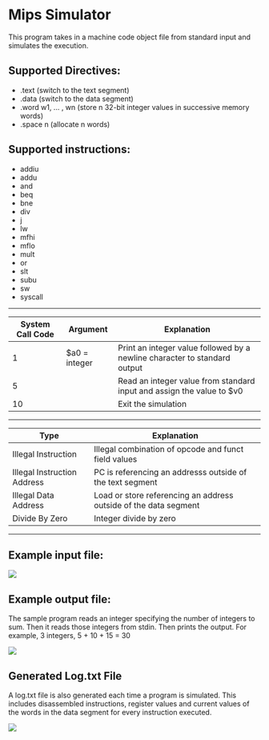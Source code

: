 #  Mips Simulator

This program takes in a machine code object file from standard input and simulates the execution.

## Supported Directives:
* .text (switch to the text segment)
* .data (switch to the data segment)
* .word w1, ... , wn (store n 32-bit integer values in successive memory words)
* .space n (allocate n words)

## Supported instructions:
* addiu
* addu
* and
* beq
* bne
* div
* j
* lw
* mfhi
* mflo
* mult
* or
* slt
* subu
* sw
* syscall

---
System Call Code | Argument | Explanation
------------ | ------------- | -------------
1 | $a0 = integer | Print an integer value followed by a newline character to standard output
5 |  | Read an integer value from standard input and assign the value to $v0
10 |  | Exit the simulation

---
Type | Explanation
------------ | -------------
Illegal Instruction | Illegal combination of opcode and funct field values
Illegal Instruction Address | PC is referencing an addresss outside of the text segment
Illegal Data Address | Load or store referencing an address outside of the data segment
Divide By Zero | Integer divide by zero

---
## Example input file:

<img src="https://i.imgur.com/cxRwupl.png">

## Example output file:

The sample program reads an integer specifying the number of integers to sum. 
Then it reads those integers from stdin. Then prints the output.
For example, 3 integers, 5 + 10 + 15 = 30

<img src="https://i.imgur.com/2zEcQML.png">

## Generated Log.txt File
A log.txt file is also generated each time a program is simulated. This includes disassembled instructions, register values and current values of the words in the data segment for every instruction executed.

<img src="https://i.imgur.com/fgNQJJG.png">
